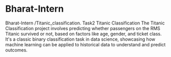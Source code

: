 # Bharat-Intern
Bharat-Intern /Titanic_classification.
Task2 Titanic Classification
The Titanic Classification project involves predicting whether passengers on the RMS Titanic survived or not, based on factors like age, gender, and ticket class. It's a classic binary classification task in data science, showcasing how machine learning can be applied to historical data to understand and predict outcomes.
